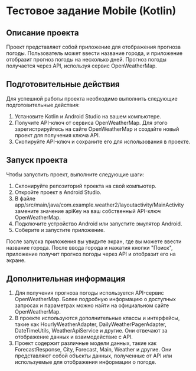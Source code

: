 # Тестовое задание Mobile (Kotlin)
## Описание проекта
Проект представляет собой приложение для отображения прогноза погоды. Пользователь может ввести название города, и приложение отобразит прогноз погоды на несколько дней. Прогноз погоды получается через API, используя сервис OpenWeatherMap.

## Подготовительные действия

Для успешной работы проекта необходимо выполнить следующие подготовительные действия:

1. Установите Kotlin и Android Studio на вашем компьютере.
2. Получите API-ключ от сервиса OpenWeatherMap. Для этого зарегистрируйтесь на сайте OpenWeatherMap и создайте новый проект для получения ключа API.
3. Скопируйте API-ключ и сохраните его для использования в проекте.

## Запуск проекта

Чтобы запустить проект, выполните следующие шаги:

1. Склонируйте репозиторий проекта на свой компьютер.
2. Откройте проект в Android Studio.
3. В файле app/src/main/java/com.example.weather2/layoutactivity/MainActivity замените значение apiKey на ваш собственный API-ключ OpenWeatherMap.
4. Подключите устройство Android или запустите эмулятор Android.
5. Соберите и запустите приложение.

После запуска приложения вы увидите экран, где вы можете ввести название города. После ввода города и нажатия кнопки "Поиск", приложение получит прогноз погоды через API и отобразит его на экране.

## Дополнительная информация

1. Для получения прогноза погоды используется API-сервис OpenWeatherMap. Более подробную информацию о доступных запросах и параметрах можно найти на официальном сайте OpenWeatherMap.
2. В проекте используются дополнительные классы и интерфейсы, такие как HourlyWeatherAdapter, DailyWeatherPagerAdapter, DateTimeUtils, WeatherApiService и другие. Они отвечают за отображение данных и взаимодействие с API.
3. Проект содержит различные модели данных, такие как ForecastResponse, City, Forecast, Main, Weather и другие. Они представляют собой объекты данных, полученные от API или используемые для отображения информации о погоде.

